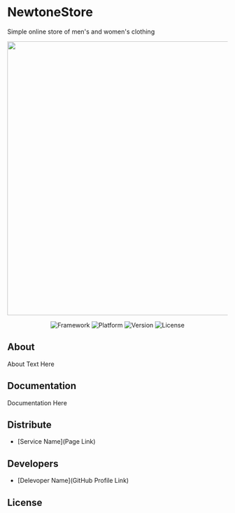 # NewtoneStore
Simple online store of men's and women's clothing
<p align="center">
      <img src="https://i.ibb.co/MgB3DnG/Screenshot-5.png" width="626">
</p>

<p align="center">
   <img src="https://img.shields.io/badge/Framework-ASP%20NET%20Core-blueviolet" alt="Framework">
   <img src="https://img.shields.io/badge/Target%20platform-.NET%205.0-brightgreen" alt="Platform">  
   <img src="https://img.shields.io/badge/Version-1.0.0-blue" alt="Version">
   <img src="" alt="License">
</p>

## About

About Text Here

## Documentation

Documentation Here

## Distribute

- [Service Name](Page Link)


## Developers

- [Delevoper Name](GitHub Profile Link)

## License
